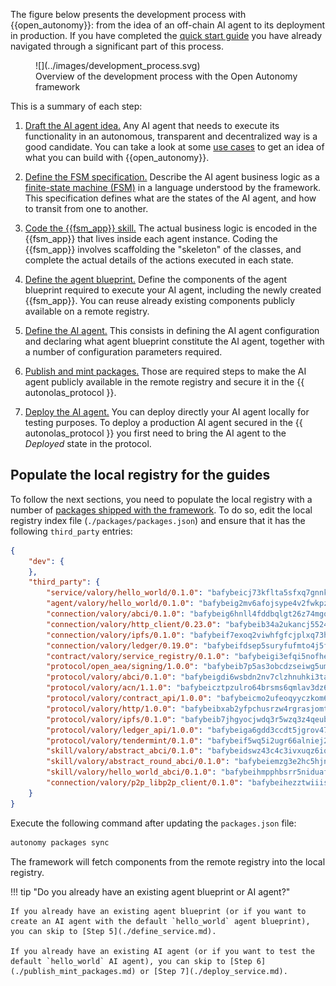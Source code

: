 The figure below presents the development process with {{open_autonomy}}: from the idea of an off-chain AI agent to its deployment in production. If you have completed the [quick start guide](./quick_start.md) you have already navigated through a significant part of this process.

<figure markdown>
![](../images/development_process.svg)
<figcaption>Overview of the development process with the Open Autonomy framework</figcaption>
</figure>

This is a summary of each step:

1. [Draft the AI agent idea.](./draft_service_idea_and_define_fsm_specification.md#draft-the-ai-agent-idea) Any AI agent that needs to execute its functionality in an autonomous, transparent and decentralized way is a good candidate. You can take a look at some [use cases](../get_started/use_cases.md) to get an idea of what you can build with {{open_autonomy}}.

2. [Define the FSM specification.](./draft_service_idea_and_define_fsm_specification.md#define-the-fsm-specification) Describe the AI agent business logic as a [finite-state machine (FSM)](../key_concepts/fsm.md) in a language understood by the framework. This specification defines what are the states of the AI agent, and how to transit from one to another.

3. [Code the {{fsm_app}} skill.](./code_fsm_app_skill.md) The actual business logic is encoded in the {{fsm_app}} that lives inside each agent instance. Coding the {{fsm_app}} involves scaffolding the "skeleton" of the classes, and complete the actual details of the actions executed in each state.

4. [Define the agent blueprint.](./define_agent.md) Define the components of the agent blueprint required to execute your AI agent, including the newly created {{fsm_app}}. You can reuse already existing components publicly available on a remote registry.

5. [Define the AI agent.](./define_service.md) This consists in defining the AI agent configuration and declaring what agent blueprint constitute the AI agent, together with a number of configuration parameters required.

6. [Publish and mint packages.](./publish_mint_packages.md) Those are required steps to make the AI agent publicly available in the remote registry and secure it in the {{ autonolas_protocol }}.

7. [Deploy the AI agent.](./deploy_service.md) You can deploy directly your AI agent locally for testing purposes. To deploy a production AI agent secured in the {{ autonolas_protocol }} you first need to bring the AI agent to the _Deployed_ state in the protocol.

## Populate the local registry for the guides

To follow the next sections, you need to populate the local registry with a number of [packages shipped with the framework](../package_list.md). To do so, edit the local registry index file (`./packages/packages.json`) and ensure that it has the following `third_party` entries:

```json
{
    "dev": {
    },
    "third_party": {
        "service/valory/hello_world/0.1.0": "bafybeicj73kflta5sfxq7gnnk7smcdp2gwcfvfvm2plxc5ojhulwa3xnoq",
        "agent/valory/hello_world/0.1.0": "bafybeig2mv6afojsype4v2fwkpzkvdohbeg6ilvp2tokn7i6ub2csd6wxi",
        "connection/valory/abci/0.1.0": "bafybeig6hnll4fddbqlgt26z74mgo2scaxlhnwhzusxrz7tbd7at6boxdi",
        "connection/valory/http_client/0.23.0": "bafybeib34a2ukancj5524tz64smczju2q2njscgufmtml6dcjb3bjyaocy",
        "connection/valory/ipfs/0.1.0": "bafybeif7exoq2viwhfgfcjplxq73hnxvgpsx7pwshhntx6aekza25mdwli",
        "connection/valory/ledger/0.19.0": "bafybeifdsep5suryfufmto4j5fyvjhmlgypyg6zvvwqsm4edlwfbfsav5y",
        "contract/valory/service_registry/0.1.0": "bafybeigi3efqi5nofhe6d24tnznr5xisacyav24zc37f77xetm4t7azovy",
        "protocol/open_aea/signing/1.0.0": "bafybeib7p5as3obcdzseiwg5umj2piiqaodkxkto7qh7b552l5emwsmdzm",
        "protocol/valory/abci/0.1.0": "bafybeigdi6wsbdn2nv7clzhnuhki3taywgiiajwawdaat57o5ntlgqj2qe",
        "protocol/valory/acn/1.1.0": "bafybeicztpzulro64brsms6qmlav3dz635eykpb7ihtchu2eke2hr52efa",
        "protocol/valory/contract_api/1.0.0": "bafybeicmo2ufeoqyyczkom6xp3nwmhosd75kpe4xfwn7gaz6vegj732b4m",
        "protocol/valory/http/1.0.0": "bafybeibxab2yfpchusrzw4rgrasjomtpphazanpivhhtznmuao5ny2lsmi",
        "protocol/valory/ipfs/0.1.0": "bafybeib7jhgyocjwdq3r5wzq3z4qeubj3dwi3aqjn2uxzuwnjp5fhvafcu",
        "protocol/valory/ledger_api/1.0.0": "bafybeiga6gdd3ccdt5jgrov474koz524f3pfbhprwxfjj7wextkl7wozsa",
        "protocol/valory/tendermint/0.1.0": "bafybeif5wq5i2ugr66alniej2bk4vws5sikal7otx674y5kz52e3ulo2qm",
        "skill/valory/abstract_abci/0.1.0": "bafybeidswz43c4c3ivxuqz6iqbo7snxc6snox3ztn6dzh76si3k7uiolou",
        "skill/valory/abstract_round_abci/0.1.0": "bafybeiemzg3e2hc5hjnpqj4kulxq4mjz65ktelqdgb6wvxekiwudjp63uu",
        "skill/valory/hello_world_abci/0.1.0": "bafybeihmpphbsrr5niduaf3r2jzqjjoip5ep5aynphxfoqqqdzmkwobwyi",
        "connection/valory/p2p_libp2p_client/0.1.0": "bafybeihezztwiiismlbblbv67i4zibp7w6xzpqadt67mcdjaoauibjqii4"
    }
}
```

Execute the following command after updating the `packages.json` file:

```bash
autonomy packages sync
```

The framework will fetch components from the remote registry into the local registry.

!!! tip "Do you already have an existing agent blueprint or AI agent?"

    If you already have an existing agent blueprint (or if you want to create an AI agent with the default `hello_world` agent blueprint), you can skip to [Step 5](./define_service.md).

    If you already have an existing AI agent (or if you want to test the default `hello_world` AI agent), you can skip to [Step 6](./publish_mint_packages.md) or [Step 7](./deploy_service.md).
